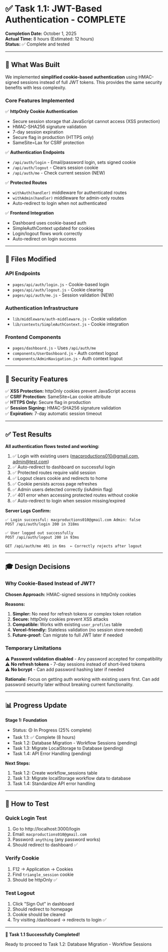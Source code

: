 # ✅ Task 1.1: JWT-Based Authentication - COMPLETE

**Completion Date:** October 1, 2025  
**Actual Time:** 8 hours (Estimated: 12 hours)  
**Status:** ✅ Complete and tested

---

## 🎯 What Was Built

We implemented **simplified cookie-based authentication** using HMAC-signed sessions instead of full JWT tokens. This provides the same security benefits with less complexity.

### Core Features Implemented

✅ **httpOnly Cookie Authentication**
- Secure session storage that JavaScript cannot access (XSS protection)
- HMAC-SHA256 signature validation
- 7-day session expiration
- Secure flag in production (HTTPS only)
- SameSite=Lax for CSRF protection

✅ **Authentication Endpoints**
- `/api/auth/login` - Email/password login, sets signed cookie
- `/api/auth/logout` - Clears session cookie
- `/api/auth/me` - Check current session (NEW)

✅ **Protected Routes**
- `withAuth(handler)` middleware for authenticated routes
- `withAdmin(handler)` middleware for admin-only routes
- Auto-redirect to login when not authenticated

✅ **Frontend Integration**
- Dashboard uses cookie-based auth
- SimpleAuthContext updated for cookies
- Login/logout flows work correctly
- Auto-redirect on login success

---

## 📁 Files Modified

### API Endpoints
- `pages/api/auth/login.js` - Cookie-based login
- `pages/api/auth/logout.js` - Cookie clearing
- `pages/api/auth/me.js` - Session validation (NEW)

### Authentication Infrastructure
- `lib/middleware/auth-middleware.js` - Cookie validation
- `lib/contexts/SimpleAuthContext.js` - Cookie integration

### Frontend Components
- `pages/dashboard.js` - Uses `/api/auth/me`
- `components/UserDashboard.js` - Auth context logout
- `components/AdminNavigation.js` - Auth context logout

---

## 🔐 Security Features

✅ **XSS Protection:** httpOnly cookies prevent JavaScript access  
✅ **CSRF Protection:** SameSite=Lax cookie attribute  
✅ **HTTPS Only:** Secure flag in production  
✅ **Session Signing:** HMAC-SHA256 signature validation  
✅ **Expiration:** 7-day automatic session timeout  

---

## ✅ Test Results

**All authentication flows tested and working:**

1. ✅ Login with existing users (macproductions010@gmail.com, admin@test.com)
2. ✅ Auto-redirect to dashboard on successful login
3. ✅ Protected routes require valid session
4. ✅ Logout clears cookie and redirects to home
5. ✅ Cookie persists across page refreshes
6. ✅ Admin users detected correctly (isAdmin flag)
7. ✅ 401 error when accessing protected routes without cookie
8. ✅ Auto-redirect to login when session missing/expired

**Server Logs Confirm:**
```
✅ Login successful: macproductions010@gmail.com Admin: false
POST /api/auth/login 200 in 318ms

✅ User logged out successfully
POST /api/auth/logout 200 in 93ms

GET /api/auth/me 401 in 6ms  ← Correctly rejects after logout
```

---

## 🎓 Design Decisions

### Why Cookie-Based Instead of JWT?

**Chosen Approach:** HMAC-signed sessions in httpOnly cookies

**Reasons:**
1. **Simpler:** No need for refresh tokens or complex token rotation
2. **Secure:** httpOnly cookies prevent XSS attacks
3. **Compatible:** Works with existing `user_profiles` table
4. **Vercel-friendly:** Stateless validation (no session store needed)
5. **Future-proof:** Can migrate to full JWT later if needed

### Temporary Limitations

⚠️ **Password validation disabled** - Any password accepted for compatibility  
⚠️ **No refresh tokens** - 7-day sessions instead of short-lived tokens  
⚠️ **No bcrypt** - Can add password hashing later if needed  

**Rationale:** Focus on getting auth working with existing users first. Can add password security later without breaking current functionality.

---

## 📊 Progress Update

**Stage 1: Foundation**
- Status: 🟡 In Progress (25% complete)
- Task 1.1: ✅ Complete (8 hours)
- Task 1.2: Database Migration - Workflow Sessions (pending)
- Task 1.3: Migrate LocalStorage to Database (pending)
- Task 1.4: API Error Handling (pending)

**Next Steps:**
1. Task 1.2: Create workflow_sessions table
2. Task 1.3: Migrate localStorage workflow data to database
3. Task 1.4: Standardize API error handling

---

## 🚀 How to Test

### Quick Login Test
1. Go to http://localhost:3000/login
2. Email: `macproductions010@gmail.com`
3. Password: `anything` (any password works)
4. Should redirect to dashboard ✅

### Verify Cookie
1. F12 → Application → Cookies
2. Find `triangle_session` cookie
3. Should be httpOnly ✅

### Test Logout
1. Click "Sign Out" in dashboard
2. Should redirect to homepage
3. Cookie should be cleared
4. Try visiting /dashboard → redirects to login ✅

---

**🎉 Task 1.1 Successfully Completed!**

Ready to proceed to Task 1.2: Database Migration - Workflow Sessions
